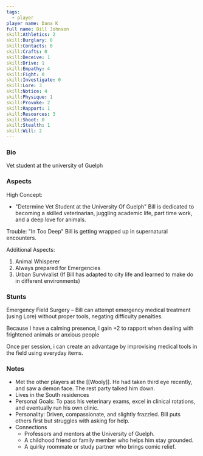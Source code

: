 ```yaml
---
tags:
  - player
player name: Dana K
full name: Bill Johnson
skill:Athletics: 2
skill:Burglary: 0
skill:Contacts: 0
skill:Crafts: 0
skill:Deceive: 1
skill:Drive: 1
skill:Empathy: 4
skill:Fight: 0
skill:Investigate: 0
skill:Lore: 3
skill:Notice: 4
skill:Physique: 1
skill:Provoke: 2
skill:Rapport: 1
skill:Resources: 3
skill:Shoot: 0
skill:Stealth: 1
skill:Will: 2
---
```


### Bio
Vet student at the university of Guelph

### Aspects

High Concept:
- "Determine Vet Student at the University Of Guelph"
Bill is dedicated to  becoming a skilled veterinarian, juggling academic life, part time work, and a deep love for animals.

Trouble:
"In Too Deep" Bill is getting wrapped up in supernatural encounters.

Additional Aspects:
1. Animal Whisperer
2. Always prepared for Emergencies
3. Urban Survivalist (If Bill has adapted to city life and learned to make do in different environments)


### Stunts
Emergency Field Surgery –  Bill can attempt emergency medical treatment (using Lore) without proper tools, negating difficulty penalties.

Because I have a calming presence, I gain +2 to rapport when dealing with frightened animals or anxious people

Once per session, i can create an advantage by improvising medical tools in the field using everyday items.

### Notes

- Met the other players at the [[Wooly]]. He had taken third eye recently, and saw a demon face. The rest party talked him down.
- Lives in the South residences
- Personal Goals: To pass his veterinary exams, excel in clinical rotations, and eventually run his own clinic.
- Personality: Driven, compassionate, and slightly frazzled. Bill puts others first but struggles with asking for help.
- Connections
  - Professors and mentors at the University of Guelph.
  - A childhood friend or family member who helps him stay grounded.
  - A quirky roommate or study partner who brings comic relief.



